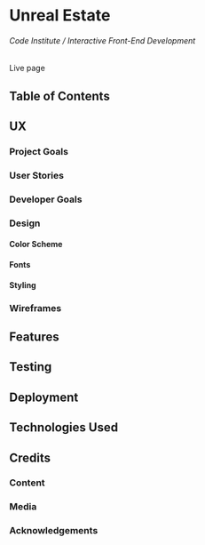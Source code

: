 # Unreal Estate
###### Code Institute / Interactive Front-End Development
Live page
## Table of Contents

## UX

### Project Goals

### User Stories

### Developer Goals

### Design

#### Color Scheme

#### Fonts

#### Styling

### Wireframes 

## Features

## Testing

## Deployment

## Technologies Used

## Credits

### Content

### Media

### Acknowledgements 








